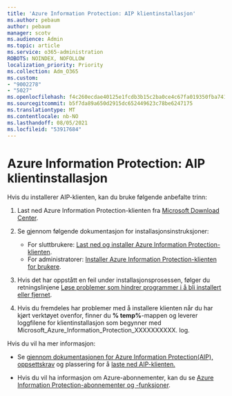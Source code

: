 ```yaml
---
title: 'Azure Information Protection: AIP klientinstallasjon'
ms.author: pebaum
author: pebaum
manager: scotv
ms.audience: Admin
ms.topic: article
ms.service: o365-administration
ROBOTS: NOINDEX, NOFOLLOW
localization_priority: Priority
ms.collection: Adm_O365
ms.custom:
- "9002278"
- "5027"
ms.openlocfilehash: f4c260ecdae40125e1fcdb3b15c2ba0ce4c67fa019350fba7413d9db9b53d070
ms.sourcegitcommit: b5f7da89a650d2915dc652449623c78be6247175
ms.translationtype: MT
ms.contentlocale: nb-NO
ms.lasthandoff: 08/05/2021
ms.locfileid: "53917684"
---
```

# <a name="azure-information-protection-aip-client-installation"></a>Azure Information Protection: AIP klientinstallasjon

Hvis du installerer AIP-klienten, kan du bruke følgende anbefalte trinn:

1. Last ned Azure Information Protection-klienten fra [Microsoft Download Center](https://www.microsoft.com/download/details.aspx?id=53018).

2. Se gjennom følgende dokumentasjon for installasjonsinstruksjoner:

    - For sluttbrukere: [Last ned og installer Azure Information Protection-klienten](https://docs.microsoft.com/azure/information-protection/rms-client/install-client-app).
    - For administratorer: [Installer Azure Information Protection-klienten for brukere](https://docs.microsoft.com/azure/information-protection/rms-client/client-admin-guide-install).

3. Hvis det har oppstått en feil under installasjonsprosessen, følger du retningslinjene [Løse problemer som hindrer programmer i å bli installert eller fjernet](https://support.microsoft.com/help/17588/windows-fix-problems-that-block-programs-being-installed-or-removed).

4. Hvis du fremdeles har problemer med å installere klienten når du har kjørt verktøyet ovenfor, finner du **% temp%**-mappen og leverer loggfilene for klientinstallasjon som begynner med Microsoft_Azure_Information_Protection_XXXXXXXXXX. log.

Hvis du vil ha mer informasjon:

- Se [gjennom dokumentasjonen for Azure Information Protection(AIP),](https://docs.microsoft.com/azure/information-protection/what-is-information-protection) [oppsettskrav](https://docs.microsoft.com/azure/information-protection/get-started/requirements) og plassering for å [laste ned AIP-klienten.](https://www.microsoft.com/download/details.aspx?id=53018)

- Hvis du vil ha informasjon om Azure-abonnementer, kan du se [Azure Information Protection-abonnementer og -funksjoner](https://azure.microsoft.com/pricing/details/information-protection).
